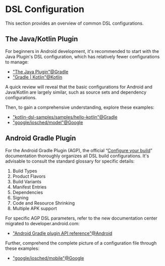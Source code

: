 # DSL Configuration

This section provides an overview of common DSL configurations.

## The Java/Kotlin Plugin

For beginners in Android development, it's recommended to start with the Java Plugin's DSL configuration, which has relatively fewer configurations to manage:

- ["The Java Plugin"@Gradle](https://docs.gradle.org/current/userguide/java_plugin.html#tab:configurations)
- ["Gradle | Kotlin"@Kotlin](https://kotlinlang.org/docs/gradle.html)

A quick review will reveal that the basic configurations for Android and Java/Kotlin are largely similar, such as source sets and dependency configurations.

Then, to gain a comprehensive understanding, explore these examples:

- ["kotlin-dsl-samples/samples/hello-kotlin"@Gradle](https://github.com/gradle/kotlin-dsl-samples/blob/master/samples/hello-kotlin/build.gradle.kts)
- ["google/iosched/model"@Google](https://github.com/google/iosched/blob/main/model/build.gradle.kts)

## Android Gradle Plugin

For the Android Gradle Plugin (AGP), the official “[Configure your build](https://developer.android.com/studio/build)” documentation thoroughly organizes all DSL build configurations. It's advisable to consult the standard glossary for specific details:

1. Build Types
2. Product Flavors
3. Build Variants
4. Manifest Entries
5. Dependencies
6. Signing
7. Code and Resource Shrinking
8. Multiple APK support

For specific AGP DSL parameters, refer to the new documentation center migrated to developer.android.com:

- ["Android Gradle plugin API reference"@Android](https://developer.android.com/reference/tools/gradle-api)

Further, comprehend the complete picture of a configuration file through these examples:

- ["google/iosched/mobile"@Google](https://github.com/google/iosched/blob/main/mobile/build.gradle.kts)